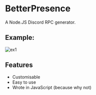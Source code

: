 # BetterPresence
A Node.JS Discord RPC generator.
## Example:
![ex1](https://user-images.githubusercontent.com/8338166/39663205-47380806-506f-11e8-9070-895374f1d3df.PNG)
## Features
* Customisable
* Easy to use
* Wrote in JavaScript (because why not)
